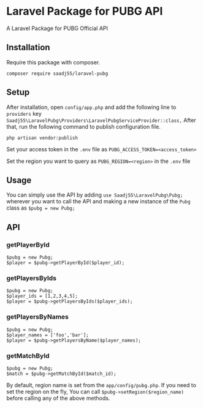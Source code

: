 # Laravel Package for PUBG API 

A Laravel Package for PUBG Official API

## Installation

Require this package with composer.

```shell
composer require saadj55/laravel-pubg
```

## Setup

After installation, open ```config/app.php``` and add the following line to ```providers``` key
 ```Saadj55\LaravelPubg\Providers\LaravelPubgServiceProvider::class,``` 
After that, run the following command to publish configuration file.
```shell
php artisan vendor:publish
```

Set your access token in the ```.env``` file as ```PUBG_ACCESS_TOKEN=<access_token>```

Set the region you want to query as ```PUBG_REGION=<region>``` in the ```.env``` file

## Usage

You can simply use the API by adding ```use Saadj55\LaravelPubg\Pubg;``` wherever you want to call the API
and making a new instance of the ```Pubg``` class as ```$pubg = new Pubg;```

## API

### getPlayerById

```shell
$pubg = new Pubg;
$player = $pubg->getPlayerById($player_id);
```

### getPlayersByIds

```shell
$pubg = new Pubg;
$player_ids = [1,2,3,4,5];
$player = $pubg->getPlayersByIds($player_ids);
```

### getPlayersByNames

```shell
$pubg = new Pubg;
$player_names = ['foo','bar'];
$player = $pubg->getPlayersByName($player_names);
```

### getMatchById

```shell
$pubg = new Pubg;
$match = $pubg->getMatchById($match_id);
```
By default, region name is set from the ```app/config/pubg.php```. 
If you need to set the region on the fly, You can call ```$pubg->setRegion($region_name)``` before calling any
of the above methods.





















